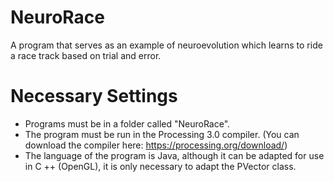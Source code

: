 # NeuroRace
A program that serves as an example of neuroevolution which learns to ride a race track based on trial and error.

# Necessary Settings

* Programs must be in a folder called "NeuroRace". 
* The program must be run in the Processing 3.0 compiler. (You can download the compiler here: https://processing.org/download/) 
* The language of the program is Java, although it can be adapted for use in C ++ (OpenGL), it is only necessary to adapt the PVector class. 
